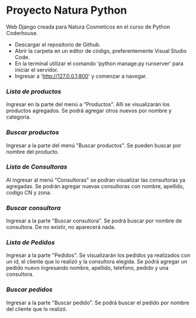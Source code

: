 # Proyecto Natura Python
Web Django creada para Natura Cosmeticos en el curso de Python Coderhouse.

- Descargar el repositorio de Github.
- Abrir la carpeta en un editor de código, preferentemente Visual Studio Code.
- En la terminal utilizar el comando 'python manage.py runserver' para iniciar el servidor.
- Ingresar a 'http://127.0.0.1:800' y comenzar a navegar.

### *Lista de productos*
Ingresar en la parte del menú a "Productos". 
Allí se visualizarán los productos agregados.
Se podrá agregar otros nuevos por nombre y categoria.

### *Buscar productos*
Ingresar a la parte del menú "Buscar productos".
Se pueden buscar por nombre del producto.

### *Lista de Consultoras*
Al ingresar al menú "Consultoras" se podran visualizar las consultoras ya agregadas. 
Se podrán agregar nuevas consultoras con nombre, apellido, codigo CN y zona.

### *Buscar consultora*
Ingresar a la parte "Buscar consultora".
Se podrá buscar por nombre de consultora. De no existir, no aparecerá nada. 

### *Lista de Pedidos*
Ingresar a la parte "Pedidos". 
Se visualizarán los pedidos ya realizados con un id, el cliente que lo realizó y la consultora elegida. 
Se podrá agregar un pedido nuevo ingresando nombre, apellido, telefono, pedido y una consultora. 

### *Buscar pedidos*
Ingresar a la parte "Buscar pedido".
Se podrá buscar el pedido por nombre del cliente que lo realizó. 